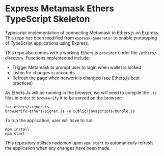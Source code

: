 # Express Metamask Ethers TypeScript Skeleton

Typescript implementation of connecting Metamask to Ethers.js on Express. This repo has been modified from `express-generator` to enable prototyping of TypeScript applications using Express. 

This repo also comes with a working Ethers.js `provider` under the `/ethers/` directory. Functions implemented include:
* Trigger Metamask to prompt user to login when wallet is locked
* Listen for changes in accounts
* Refresh the page when network is changed (see Ethers.js best practices)

As Ethers.Js will be running in the browser, we will need to compile the `.ts` files in order to `browserify` it to be served on the browser:
```
tsc ethers/signer.ts
browserify ethers/signer.js -o public/javascripts/bundle.js
```

To run the application, user will have to run:
```
npm install
npm start
```

This repository utilises nodemon upon `npm start` to automatically refresh the application when any changes have been made.